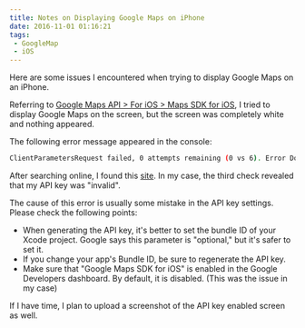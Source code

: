 ```yaml
---
title: Notes on Displaying Google Maps on iPhone
date: 2016-11-01 01:16:21
tags:
 - GoogleMap
 - iOS
---
```

Here are some issues I encountered when trying to display Google Maps on an iPhone.

Referring to [Google Maps API > For iOS > Maps SDK for iOS](https://developers.google.com/maps/documentation/ios-sdk/start?hl=en#google_maps_sdk), I tried to display Google Maps on the screen, but the screen was completely white and nothing appeared.

The following error message appeared in the console:

```sh
ClientParametersRequest failed, 0 attempts remaining (0 vs 6). Error Domain=com.google.HTTPStatus Code=400
```

After searching online, I found this [site](http://www.byteblocks.com/Post/ClientParametersRequest-failed-error-with-Google-Maps-SDK).
In my case, the third check revealed that my API key was "invalid".

The cause of this error is usually some mistake in the API key settings. Please check the following points:

- When generating the API key, it's better to set the bundle ID of your Xcode project. Google says this parameter is "optional," but it's safer to set it.
- If you change your app's Bundle ID, be sure to regenerate the API key.
- Make sure that "Google Maps SDK for iOS" is enabled in the Google Developers dashboard. By default, it is disabled. (This was the issue in my case)

If I have time, I plan to upload a screenshot of the API key enabled screen as well.
